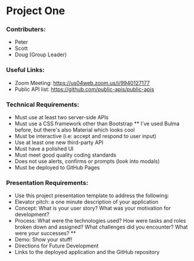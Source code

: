 # Project One

### Contributers:
* Peter
* Scott
* Doug (Group Leader)

### Useful Links:
* Zoom Meeting: https://us04web.zoom.us/j/9940127177
* Public API list: https://github.com/public-apis/public-apis

### Technical Requirements:
* Must use at least two server-side APIs
* Must use a CSS framework other than Bootstrap
** I've used Bulma before, but there's also Material which looks cool
* Must be interactive (i.e: accept and respond to user input)
* Use at least one new third-party API
* Must have a polished UI
* Must meet good quality coding standards
* Does not use alerts, confirms or prompts (look into modals)
* Must be deployed to GitHub Pages

### Presentation Requirements:
* Use this project presentation template to address the following:
* Elevator pitch: a one minute description of your application
* Concept: What is your user story? What was your motivation for development?
* Process: What were the technologies used? How were tasks and roles broken down and assigned? What challenges did you encounter? What were your successes?
** 
* Demo: Show your stuff!
* Directions for Future Development
* Links to the deployed application and the GitHub repository
